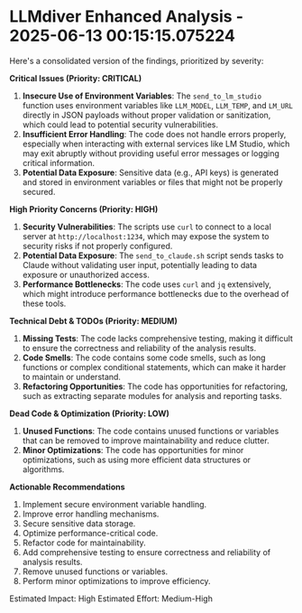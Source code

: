 # LLMdiver Enhanced Analysis - 2025-06-13 00:15:15.075224

Here's a consolidated version of the findings, prioritized by severity:

**Critical Issues (Priority: CRITICAL)**

1. **Insecure Use of Environment Variables**: The `send_to_lm_studio` function uses environment variables like `LLM_MODEL`, `LLM_TEMP`, and `LM_URL` directly in JSON payloads without proper validation or sanitization, which could lead to potential security vulnerabilities.
2. **Insufficient Error Handling**: The code does not handle errors properly, especially when interacting with external services like LM Studio, which may exit abruptly without providing useful error messages or logging critical information.
3. **Potential Data Exposure**: Sensitive data (e.g., API keys) is generated and stored in environment variables or files that might not be properly secured.

**High Priority Concerns (Priority: HIGH)**

1. **Security Vulnerabilities**: The scripts use `curl` to connect to a local server at `http://localhost:1234`, which may expose the system to security risks if not properly configured.
2. **Potential Data Exposure**: The `send_to_claude.sh` script sends tasks to Claude without validating user input, potentially leading to data exposure or unauthorized access.
3. **Performance Bottlenecks**: The code uses `curl` and `jq` extensively, which might introduce performance bottlenecks due to the overhead of these tools.

**Technical Debt & TODOs (Priority: MEDIUM)**

1. **Missing Tests**: The code lacks comprehensive testing, making it difficult to ensure the correctness and reliability of the analysis results.
2. **Code Smells**: The code contains some code smells, such as long functions or complex conditional statements, which can make it harder to maintain or understand.
3. **Refactoring Opportunities**: The code has opportunities for refactoring, such as extracting separate modules for analysis and reporting tasks.

**Dead Code & Optimization (Priority: LOW)**

1. **Unused Functions**: The code contains unused functions or variables that can be removed to improve maintainability and reduce clutter.
2. **Minor Optimizations**: The code has opportunities for minor optimizations, such as using more efficient data structures or algorithms.

**Actionable Recommendations**

1. Implement secure environment variable handling.
2. Improve error handling mechanisms.
3. Secure sensitive data storage.
4. Optimize performance-critical code.
5. Refactor code for maintainability.
6. Add comprehensive testing to ensure correctness and reliability of analysis results.
7. Remove unused functions or variables.
8. Perform minor optimizations to improve efficiency.

Estimated Impact: High
Estimated Effort: Medium-High